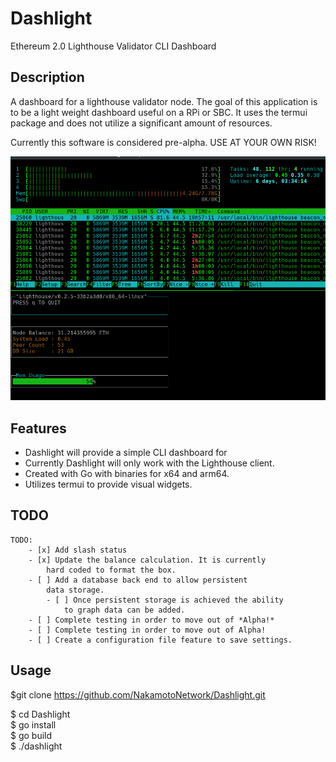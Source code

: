 # Dashlight
Ethereum 2.0 Lighthouse Validator CLI Dashboard

## Description
A dashboard for a lighthouse validator node.
		The goal of this application is to be a light weight
		dashboard useful on a RPi or SBC. It uses the termui
		package and does not utilize a significant amount of
		resources.

Currently this software is considered pre-alpha.
USE AT YOUR OWN RISK!

![Dashlight Screencap](/assets/dashlight-top-screenshot.png)

## Features

- Dashlight will provide a simple CLI dashboard for 
- Currently Dashlight will only work with the Lighthouse client.
- Created with Go with binaries for x64 and arm64.
- Utilizes termui to provide visual widgets.

## TODO

	TODO:
		- [x] Add slash status
		- [x] Update the balance calculation. It is currently
			hard coded to format the box.
		- [ ] Add a database back end to allow persistent
			data storage.
			- [ ] Once persistent storage is achieved the ability
				to graph data can be added.
		- [ ] Complete testing in order to move out of *Alpha!*
		- [ ] Complete testing in order to move out of Alpha!
		- [ ] Create a configuration file feature to save settings.

## Usage

\$git clone https://github.com/NakamotoNetwork/Dashlight.git  

\$ cd Dashlight  
\$ go install  
\$ go build  
\$ ./dashlight  
